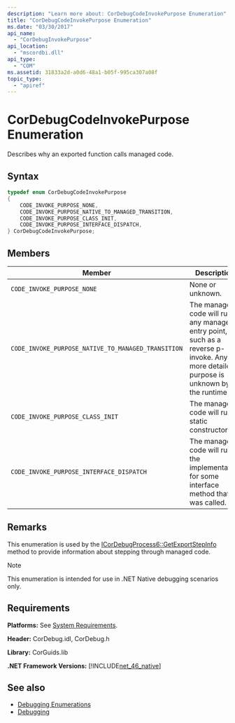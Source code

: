 ```yaml
---
description: "Learn more about: CorDebugCodeInvokePurpose Enumeration"
title: "CorDebugCodeInvokePurpose Enumeration"
ms.date: "03/30/2017"
api_name:
  - "CorDebugInvokePurpose"
api_location:
  - "mscordbi.dll"
api_type:
  - "COM"
ms.assetid: 31833a2d-a0d6-48a1-b05f-995ca307a08f
topic_type:
  - "apiref"
---
```

# CorDebugCodeInvokePurpose Enumeration

Describes why an exported function calls managed code.

## Syntax

```cpp
typedef enum CorDebugCodeInvokePurpose
{
    CODE_INVOKE_PURPOSE_NONE,
    CODE_INVOKE_PURPOSE_NATIVE_TO_MANAGED_TRANSITION,
    CODE_INVOKE_PURPOSE_CLASS_INIT,
    CODE_INVOKE_PURPOSE_INTERFACE_DISPATCH,
} CorDebugCodeInvokePurpose;
```

## Members

|Member|Description|
|------------|-----------------|
|`CODE_INVOKE_PURPOSE_NONE`|None or unknown.|
|`CODE_INVOKE_PURPOSE_NATIVE_TO_MANAGED_TRANSITION`|The managed code will run any managed entry point, such as a reverse p-invoke. Any more detailed purpose is unknown by the runtime.|
|`CODE_INVOKE_PURPOSE_CLASS_INIT`|The managed code will run a static constructor.|
|`CODE_INVOKE_PURPOSE_INTERFACE_DISPATCH`|The managed code will run the implementation for some interface method that was called.|

## Remarks

 This enumeration is used by the [ICorDebugProcess6::GetExportStepInfo](icordebugprocess6-getexportstepinfo-method.md) method to provide information about stepping through managed code.

> [!NOTE]
> This enumeration is intended for use in .NET Native debugging scenarios only.

## Requirements

 **Platforms:** See [System Requirements](../../get-started/system-requirements.md).

 **Header:** CorDebug.idl, CorDebug.h

 **Library:** CorGuids.lib

 **.NET Framework Versions:** [!INCLUDE[net_46_native](../../../../includes/net-46-native-md.md)]

## See also

- [Debugging Enumerations](debugging-enumerations.md)
- [Debugging](index.md)
